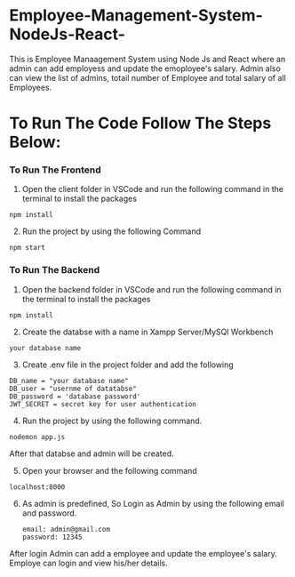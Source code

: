 # Employee-Management-System-NodeJs-React-

This is Employee Manaagement System using Node Js and React where an admin can add employess and update the emoployee's salary. Admin also can view the list of admins, totail number of Employee and total salary of all Employees.

# To Run The Code Follow The Steps Below: 

### To Run The Frontend
1.  Open the client folder in VSCode and run the following command in the terminal to install the packages
```
npm install
```
2. Run the project by using the following Command
```
npm start
```

### To Run The Backend
1.  Open the backend folder in VSCode and run the following command in the terminal to install the packages
```
npm install
```
2. Create the databse with a name in Xampp Server/MySQl Workbench
```
your database name
```

3. Create .env file in the project folder and add the following
```
DB_name = "your database name"
DB_user = "usernme of datatabse"
DB_password = 'database password'
JWT_SECRET = secret key for user authentication
```

4. Run the project by using the following command.
```
nodemon app.js
```
After that databse and admin will be created.

5. Open your browser and the following command
```
localhost:8000
```
6. As admin is predefined, So Login as Admin by using the following email and password.
   ```
   email: admin@gmail.com
   password: 12345
   ```

After login Admin can add a employee and update the employee's salary.
Employe can login and view his/her details.
